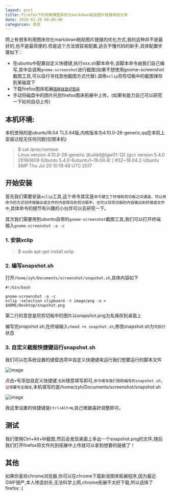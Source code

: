 ```yaml
---
layout: post
title: Firefox下利用微博图床优化markdown粘贴图片链接体验分享
date: 2018-02-26 00:00:00
categories: 其他
---
```


网上有很多利用图床优化markdown粘贴图片链接的优化方式,我的这种并不是最好的,也不是最简便的.但是这个方法很容易配置,适合不懂代码的新手,具体配置步骤如下：

- 在ubuntu中配置自定义快捷键,执行xxx.sh脚本命令,该脚本命令由我们自己编写,其中会调用`gnome-screenshot`进行截图(如果不想使用gnome-screenshot截图工具,可以自行寻找其他截图方式代替).调用`xclip`将剪切板中的截图保存到某磁盘下
- 下载firefox图床拓展[`围脖就是好图床`](https://addons.mozilla.org/zh-CN/firefox/addon/acwb/)
- 手动将磁盘中的图片托到firefox图床拓展中上传。(如果有能力自己可以研究一下如何自动上传)

## 本机环境:

本机使用的是ubuntu16.04 TLS 64版,内核版本为4.10.0-28-generic,qq在本机上安装过程无任何问题(仅限本机)

> $ cat /proc/version  
> Linux version 4.10.0-28-generic (buildd@lgw01-12) (gcc version 5.4.0 20160609 (Ubuntu 5.4.0-6ubuntu1~16.04.4) ) #32~16.04.2-Ubuntu SMP Thu Jul 20 10:19:48 UTC 2017

## 开始安装

首先我们需要安装`xclip`工具,这个命令其实是`命令建立了终端和剪切板之间通道，可以用命令的方式将终端输出或文件的内容保存到剪切板中，也可以将剪切板的内容输出到终端或文件中`,具体命令的细节有兴趣的小伙伴可以去研究一下。

其次我们需要用到ubuntu自带的`gnome-screenshot`截图工具,我们可以打开终端 输入`gnome-screenshot -a -c`

### 1. 安装xclip

> $ sudo apt-get install xclip

### 2. 编写snapshot.sh

打开`/home/zyh/Documents/screenshot/snapshot.sh`,具体内容如下

```shell
#!/bin/bash

gnome-screenshot -a -c
xclip -selection clipboard -t image/png -o > $HOME/Desktop/snapshot.png
```

第二行的意思是将剪切板中的图片以snapshot.png为名保存到桌面上

编写完snapshot.sh,在终端输入`chmod +x snapshot.sh`,修改snapshot.sh为`可执行`状态

### 3. 自定义截图快捷键运行snapshot.sh

我们可以在系统设置的键盘选项中自定义快捷键来运行我们想要运行的脚本文件

![image](http://ww1.sinaimg.cn/large/0066vfZIgy1fozvguy6vmj30nn0ge3z2.jpg)

点击`+`号添加自定义快捷键,`名称`随意填写即可,`命令填写我们刚刚编写的snapshot.sh,记得要写全路径`,本机填写的是/home/zyh/Documents/screenshot/snapshot.sh

![image](http://ww1.sinaimg.cn/large/0066vfZIgy1fozvjjbxy3j30nl0dujsm.jpg)

我这里设置的快捷键是`Ctrl+Alt+W`,自己根据喜好调整即可。

## 测试

我们使用Ctrl+Alt+W截图,然后会发现桌面上多出一个snapshot.png的文件,随后我们打开firefox将文件托到拓展中上传就可以拿到想要的链接了！

## 其他

如果你喜欢chrome浏览器,你可以在chrome下载新浪图床拓展程序,因为最近GWF很严,本人惨造封杀,无法科学上网,chrome拓展不太好下载,所以选择了firefox :(